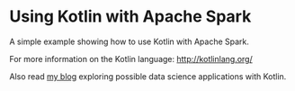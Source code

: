 # Using Kotlin with Apache Spark

A simple example showing how to use Kotlin with Apache Spark. 

For more information on the Kotlin language:
http://kotlinlang.org/

Also read [my blog](http://tomstechnicalblog.blogspot.com/2016/10/kotlin-for-data-science.html) exploring possible data science applications with Kotlin.
